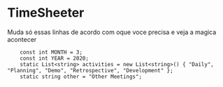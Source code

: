 # TimeSheeter

Muda só essas linhas de acordo com oque voce precisa e veja a magica acontecer

        const int MONTH = 3;
        const int YEAR = 2020;
        static List<string> activities = new List<string>() { "Daily", "Planning", "Demo", "Retrospective", "Development" };
        static string other = "Other Meetings";

